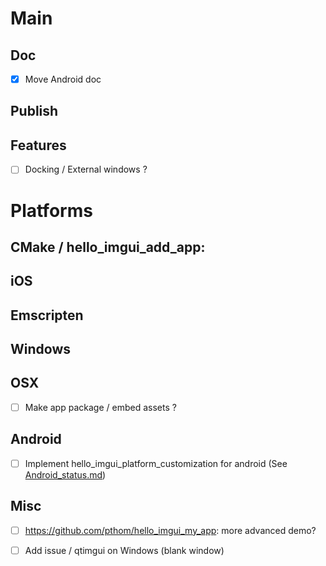 # Main

## Doc
* [X] Move Android doc

## Publish

## Features
* [ ] Docking / External windows ?


# Platforms

## CMake / hello_imgui_add_app:
     
## iOS

## Emscripten


## Windows

## OSX
* [ ] Make app package / embed assets ?

## Android
* [ ] Implement hello_imgui_platform_customization for android
    (See [Android_status.md](Android_status.md))

## Misc
* [ ] https://github.com/pthom/hello_imgui_my_app: more advanced demo?
* [ ] Add issue / qtimgui on Windows (blank window)
   
